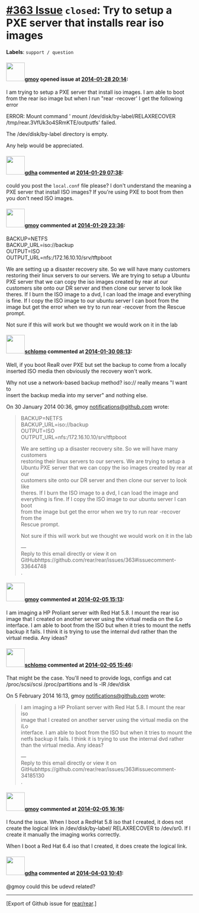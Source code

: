 [\#363 Issue](https://github.com/rear/rear/issues/363) `closed`: Try to setup a PXE server that installs rear iso images
========================================================================================================================

**Labels**: `support / question`

#### <img src="https://avatars.githubusercontent.com/u/6528502?v=4" width="50">[gmoy](https://github.com/gmoy) opened issue at [2014-01-28 20:14](https://github.com/rear/rear/issues/363):

I am trying to setup a PXE server that install iso images. I am able to
boot from the rear iso image but when I run "rear -recover' I get the
following error

ERROR: Mount command ' mount /dev/disk/by-label/RELAXRECOVER
/tmp/rear.3VfUk3o4SRmKTE/outputfs' failed.

The /dev/disk/by-label directory is empty.

Any help would be appreciated.

#### <img src="https://avatars.githubusercontent.com/u/888633?u=cdaeb31efcc0048d3619651aa18dd4b76e636b21&v=4" width="50">[gdha](https://github.com/gdha) commented at [2014-01-29 07:38](https://github.com/rear/rear/issues/363#issuecomment-33562536):

could you post the `local.conf` file please? I don't understand the
meaning a PXE server that install ISO images? If you're using PXE to
boot from then you don't need ISO images.

#### <img src="https://avatars.githubusercontent.com/u/6528502?v=4" width="50">[gmoy](https://github.com/gmoy) commented at [2014-01-29 23:36](https://github.com/rear/rear/issues/363#issuecomment-33644748):

BACKUP=NETFS  
BACKUP\_URL=iso://backup  
OUTPUT=ISO  
OUTPUT\_URL=nfs:/172.16.10.10/srv/tftpboot

We are setting up a disaster recovery site. So we will have many
customers restoring their linux servers to our servers. We are trying to
setup a Ubuntu PXE server that we can copy the iso images created by
rear at our customers site onto our DR server and then clone our server
to look like theres. If I burn the ISO image to a dvd, I can load the
image and everything is fine. If I copy the ISO image to our ubuntu
server I can boot from the image but get the error when we try to run
rear -recover from the Rescue prompt.

Not sure if this will work but we thought we would work on it in the lab

#### <img src="https://avatars.githubusercontent.com/u/101384?v=4" width="50">[schlomo](https://github.com/schlomo) commented at [2014-01-30 08:13](https://github.com/rear/rear/issues/363#issuecomment-33667586):

Well, if you boot ReaR over PXE but set the backup to come from a
locally  
inserted ISO media then obviously the recovery won't work.

Why not use a network-based backup method? iso:// really means "I want
to  
insert the backup media into my server" and nothing else.

On 30 January 2014 00:36, gmoy <notifications@github.com> wrote:

> BACKUP=NETFS  
> BACKUP\_URL=iso://backup  
> OUTPUT=ISO  
> OUTPUT\_URL=nfs:/172.16.10.10/srv/tftpboot
>
> We are setting up a disaster recovery site. So we will have many
> customers  
> restoring their linux servers to our servers. We are trying to setup
> a  
> Ubuntu PXE server that we can copy the iso images created by rear at
> our  
> customers site onto our DR server and then clone our server to look
> like  
> theres. If I burn the ISO image to a dvd, I can load the image and  
> everything is fine. If I copy the ISO image to our ubuntu server I can
> boot  
> from the image but get the error when we try to run rear -recover from
> the  
> Rescue prompt.
>
> Not sure if this will work but we thought we would work on it in the
> lab
>
> —  
> Reply to this email directly or view it on
> GitHubhttps://github.com/rear/rear/issues/363\#issuecomment-33644748  
> .

#### <img src="https://avatars.githubusercontent.com/u/6528502?v=4" width="50">[gmoy](https://github.com/gmoy) commented at [2014-02-05 15:13](https://github.com/rear/rear/issues/363#issuecomment-34185130):

I am imaging a HP Proliant server with Red Hat 5.8. I mount the rear iso
image that I created on another server using the virtual media on the
iLo interface. I am able to boot from the ISO but when it tries to mount
the netfs backup it fails. I think it is trying to use the internal dvd
rather than the virtual media. Any ideas?

#### <img src="https://avatars.githubusercontent.com/u/101384?v=4" width="50">[schlomo](https://github.com/schlomo) commented at [2014-02-05 15:46](https://github.com/rear/rear/issues/363#issuecomment-34192836):

That might be the case. You'll need to provide logs, configs and cat  
/proc/scsi/scsi /proc/partitions and ls -lR /dev/disk

On 5 February 2014 16:13, gmoy <notifications@github.com> wrote:

> I am imaging a HP Proliant server with Red Hat 5.8. I mount the rear
> iso  
> image that I created on another server using the virtual media on the
> iLo  
> interface. I am able to boot from the ISO but when it tries to mount
> the  
> netfs backup it fails. I think it is trying to use the internal dvd
> rather  
> than the virtual media. Any ideas?
>
> —  
> Reply to this email directly or view it on
> GitHubhttps://github.com/rear/rear/issues/363\#issuecomment-34185130  
> .

#### <img src="https://avatars.githubusercontent.com/u/6528502?v=4" width="50">[gmoy](https://github.com/gmoy) commented at [2014-02-05 16:16](https://github.com/rear/rear/issues/363#issuecomment-34199399):

I found the issue. When I boot a RedHat 5.8 iso that I created, it does
not create the logical link in /dev/disk/by-label/ RELAXRECOVER to
/dev/sr0. If I create it manually the imaging works correctly.

When I boot a Red Hat 6.4 iso that I created, it does create the logical
link.

#### <img src="https://avatars.githubusercontent.com/u/888633?u=cdaeb31efcc0048d3619651aa18dd4b76e636b21&v=4" width="50">[gdha](https://github.com/gdha) commented at [2014-04-03 10:41](https://github.com/rear/rear/issues/363#issuecomment-39437009):

@gmoy could this be udevd related?

------------------------------------------------------------------------

\[Export of Github issue for
[rear/rear](https://github.com/rear/rear).\]
